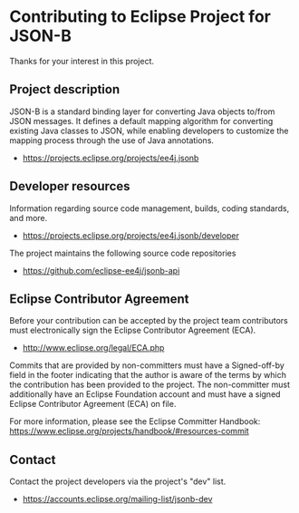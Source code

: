 # Contributing to Eclipse Project for JSON-B

Thanks for your interest in this project.

## Project description

JSON-B is a standard binding layer for converting Java objects to/from JSON
messages. It defines a default mapping algorithm for converting existing Java
classes to JSON, while enabling developers to customize the mapping process
through the use of Java annotations.

* https://projects.eclipse.org/projects/ee4j.jsonb

## Developer resources

Information regarding source code management, builds, coding standards, and
more.

* https://projects.eclipse.org/projects/ee4j.jsonb/developer

The project maintains the following source code repositories

* https://github.com/eclipse-ee4j/jsonb-api

## Eclipse Contributor Agreement

Before your contribution can be accepted by the project team contributors must
electronically sign the Eclipse Contributor Agreement (ECA).

* http://www.eclipse.org/legal/ECA.php

Commits that are provided by non-committers must have a Signed-off-by field in
the footer indicating that the author is aware of the terms by which the
contribution has been provided to the project. The non-committer must
additionally have an Eclipse Foundation account and must have a signed Eclipse
Contributor Agreement (ECA) on file.

For more information, please see the Eclipse Committer Handbook:
https://www.eclipse.org/projects/handbook/#resources-commit

## Contact

Contact the project developers via the project's "dev" list.

* https://accounts.eclipse.org/mailing-list/jsonb-dev